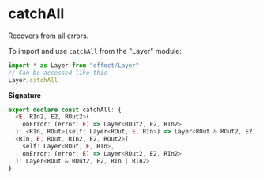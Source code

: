# catchAll

Recovers from all errors.

To import and use `catchAll` from the "Layer" module:

```ts
import * as Layer from "effect/Layer"
// Can be accessed like this
Layer.catchAll
```

**Signature**

```ts
export declare const catchAll: {
  <E, RIn2, E2, ROut2>(
    onError: (error: E) => Layer<ROut2, E2, RIn2>
  ): <RIn, ROut>(self: Layer<ROut, E, RIn>) => Layer<ROut & ROut2, E2, RIn2 | RIn>
  <RIn, E, ROut, RIn2, E2, ROut2>(
    self: Layer<ROut, E, RIn>,
    onError: (error: E) => Layer<ROut2, E2, RIn2>
  ): Layer<ROut & ROut2, E2, RIn | RIn2>
}
```
